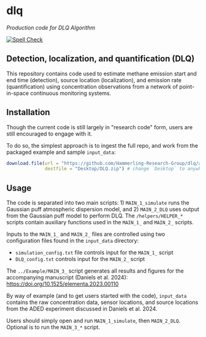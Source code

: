 # dlq
*Production code for DLQ Algorithm*

[![Spell Check](https://github.com/Hammerling-Research-Group/DLQ/actions/workflows/spellcheck.yml/badge.svg)](https://github.com/Hammerling-Research-Group/DLQ/actions/workflows/spellcheck.yml)

## Detection, localization, and quantification (DLQ) 

This repository contains code used to estimate methane emission start and end time (detection), source location (localization), and emission rate (quantification) using concentration observations from a network of point-in-space continuous monitoring systems. 

## Installation

Though the current code is still largely in "research code" form, users are still encouraged to engage with it. 

To do so, the simplest approach is to ingest the full repo, and work from the packaged example and sample `input_data`: 

```r
download.file(url = "https://github.com/Hammerling-Research-Group/dlq/archive/refs/heads/main.zip", 
              destfile = "Desktop/DLQ.zip") # change `Desktop` to anywhere you'd like
```

## Usage

The code is separated into two main scripts: 1) `MAIN_1_simulate` runs the Gaussian puff atmospheric dispersion model, and 2) `MAIN_2_DLQ` uses output from the Gaussian puff model to perform DLQ. The `/helpers/HELPER_*` scripts contain auxiliary functions used in the `MAIN_1_` and `MAIN_2_` scripts.

Inputs to the `MAIN_1_` and `MAIN_2_` files are controlled using two configuration files found in the `input_data` directory:
  - `simulation_config.txt` file controls input for the `MAIN_1_` script
  - `DLQ_config.txt` controls input for the `MAIN_2_` script

The `../Example/MAIN_3_` script generates all results and figures for the accompanying manuscript (Daniels et al. 2024): https://doi.org/10.1525/elementa.2023.00110

By way of example (and to get users started with the code), `input_data` contains the raw concentration data, sensor locations, and source locations from the ADED experiment discussed in Daniels et al. 2024.

Users should simply open and run `MAIN_1_simulate`, then `MAIN_2_DLQ`. Optional is to run the `MAIN_3_*` script. 
